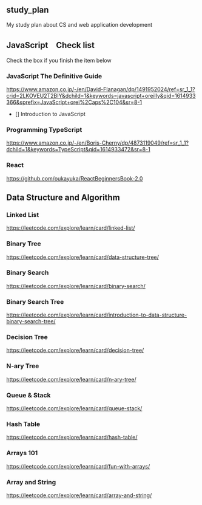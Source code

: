 ## study_plan

My study plan about CS and web application development

## JavaScript　Check list

Check the box if you finish the item below

### JavaScript The Definitive Guide
https://www.amazon.co.jp/-/en/David-Flanagan/dp/1491952024/ref=sr_1_1?crid=2LKOVEU2T2BIY&dchild=1&keywords=javascript+oreilly&qid=1614933366&sprefix=JavaScript+orei%2Caps%2C104&sr=8-1

- [] Introduction to JavaScript

### Programming TypeScript
https://www.amazon.co.jp/-/en/Boris-Cherny/dp/4873119049/ref=sr_1_1?dchild=1&keywords=TypeScript&qid=1614933472&sr=8-1

### React
https://github.com/oukayuka/ReactBeginnersBook-2.0

## Data Structure and Algorithm

### Linked List
https://leetcode.com/explore/learn/card/linked-list/


### Binary Tree
https://leetcode.com/explore/learn/card/data-structure-tree/


### Binary Search
https://leetcode.com/explore/learn/card/binary-search/


### Binary Search Tree
https://leetcode.com/explore/learn/card/introduction-to-data-structure-binary-search-tree/

### Decision Tree
https://leetcode.com/explore/learn/card/decision-tree/


### N-ary Tree
https://leetcode.com/explore/learn/card/n-ary-tree/


### Queue & Stack
https://leetcode.com/explore/learn/card/queue-stack/

### Hash Table
https://leetcode.com/explore/learn/card/hash-table/

### Arrays 101
https://leetcode.com/explore/learn/card/fun-with-arrays/
### Array and String
https://leetcode.com/explore/learn/card/array-and-string/
